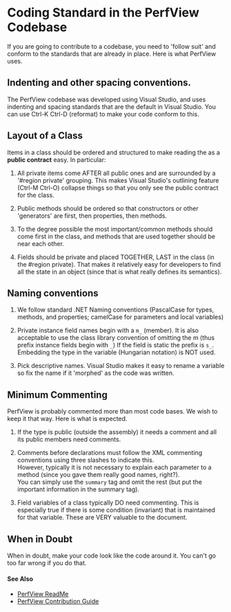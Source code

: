 # Coding Standard in the PerfView Codebase

If you are going to contribute to a codebase, you need to 'follow suit'
and conform to the standards that are already in place.   Here is what
PerfView uses.  

## Indenting and other spacing conventions. 

The PerfView codebase was developed using Visual Studio, and uses
indenting and spacing standards that are the default in Visual Studio.
You can use Ctrl-K Ctrl-D (reformat) to make your code conform to 
this.   

## Layout of a Class

Items in a class should be ordered and structured to make reading the
as a **public contract** easy. In particular:

1. All private items come AFTER all public ones and are surrounded
by a '#region private' grouping.   This makes Visual Studio's 
outlining feature (Ctrl-M Ctrl-O) collapse things so that you 
only see the public contract for the class.  

2. Public methods should be ordered so that constructors or other
'generators' are first, then properties, then methods.

3. To the degree possible the most important/common methods should
come first in the class, and methods that are used together 
should be near each other.   

4. Fields should be private and placed TOGETHER, LAST in the class 
(in the #region private). That makes it relatively easy for 
developers to find all the state in an object (since that is what
really defines its semantics).

## Naming conventions

1. We follow standard .NET Naming conventions (PascalCase for types,
   methods, and properties; camelCase for parameters and local variables)

2. Private instance field names begin with a `m_` (member).   It is also 
   acceptable to use the class library convention of omitting the m (thus prefix
   instance fields begin with `_`) If the field is static the prefix is `s_`.
   Embedding the type in the variable (Hungarian notation) is NOT used.

3. Pick descriptive names. Visual Studio makes it easy to rename a 
   variable so fix the name if it 'morphed' as the code was written. 

## Minimum Commenting

PerfView is probably commented more than most code bases. We wish
to keep it that way. Here is what is expected.

1. If the type is public (outside the assembly) it needs a comment
       and all its public members need comments.  

2. Comments before declarations must follow the XML commenting conventions using three slashes to indicate this.   
       However, typically it is not necessary to explain each parameter
       to a method (since you gave them really good names, right?).   
       You can simply use the `summary` tag and omit the rest (but put
       the important information in the summary tag). 

3. Field variables of a class typically DO need commenting. This is
       especially true if there is some condition (invariant) that is maintained
       for that variable. These are VERY valuable to the document.   
 
## When in Doubt

When in doubt, make your code look like the code around it.   You can't
go too far wrong if you do that.   

#### See Also
* [PerfView ReadMe](../README.md)
* [PerfView Contribution Guide](../CONTRIBUTING.md)
